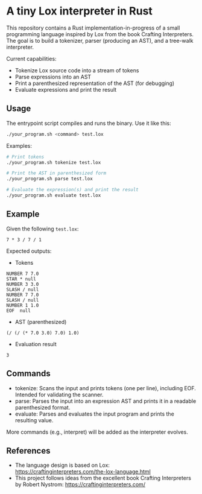 # A tiny Lox interpreter in Rust

This repository contains a Rust implementation-in-progress of a small programming language inspired by Lox from the book Crafting Interpreters. The goal is to build a tokenizer, parser (producing an AST), and a tree-walk interpreter.

Current capabilities:
- Tokenize Lox source code into a stream of tokens
- Parse expressions into an AST
- Print a parenthesized representation of the AST (for debugging)
- Evaluate expressions and print the result

## Usage

The entrypoint script compiles and runs the binary. Use it like this:

```sh
./your_program.sh <command> test.lox
```

Examples:

```sh
# Print tokens
./your_program.sh tokenize test.lox

# Print the AST in parenthesized form
./your_program.sh parse test.lox

# Evaluate the expression(s) and print the result
./your_program.sh evaluate test.lox
```

## Example

Given the following `test.lox`:

```lox
7 * 3 / 7 / 1
```

Expected outputs:

- Tokens

```text
NUMBER 7 7.0
STAR * null
NUMBER 3 3.0
SLASH / null
NUMBER 7 7.0
SLASH / null
NUMBER 1 1.0
EOF  null
```

- AST (parenthesized)

```text
(/ (/ (* 7.0 3.0) 7.0) 1.0)
```

- Evaluation result

```text
3
```

## Commands

- tokenize: Scans the input and prints tokens (one per line), including EOF. Intended for validating the scanner.
- parse: Parses the input into an expression AST and prints it in a readable parenthesized format.
- evaluate: Parses and evaluates the input program and prints the resulting value.

More commands (e.g., interpret) will be added as the interpreter evolves.

## References

- The language design is based on Lox: https://craftinginterpreters.com/the-lox-language.html
- This project follows ideas from the excellent book Crafting Interpreters by Robert Nystrom: https://craftinginterpreters.com/
